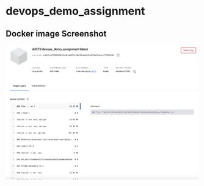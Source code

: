 # devops_demo_assignment

## Docker image Screenshot
<img src = "https://github.com/dd573Njit/devops_demo_assignment/blob/main/screenshot/DockerImageSS.png" alt img = "docker image src">

